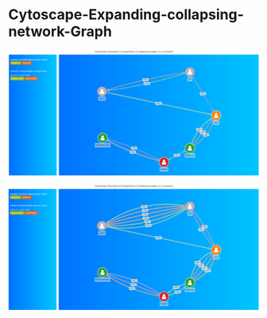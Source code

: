 # Cytoscape-Expanding-collapsing-network-Graph

![alt text](/images/collapse.png?raw=true "Collapsed network")

![alt text](/images/expand.png?raw=true "Expanded network")
